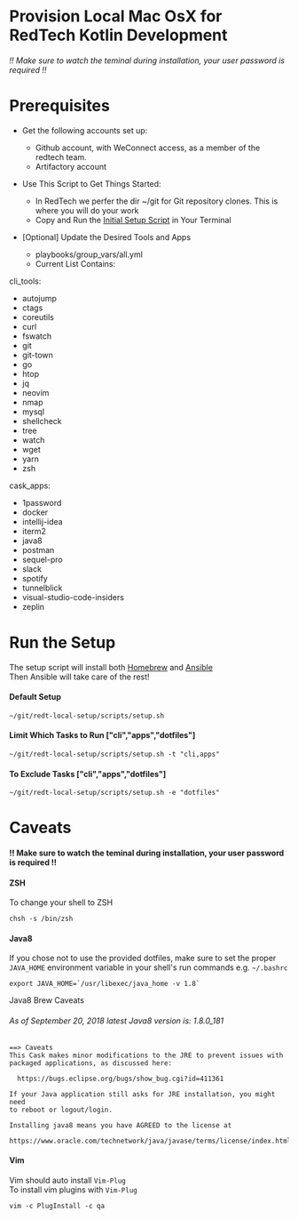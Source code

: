 Provision Local Mac OsX for RedTech Kotlin Development
=====================================
###### !! Make sure to watch the teminal during installation, your user password is required !! 
# Prerequisites  
  * Get the following accounts set up:  
      * Github account, with WeConnect access, as a member of the redtech team.  
      * Artifactory account  

  * Use This Script to Get Things Started:
      * In RedTech we perfer the dir ~/git for Git repository clones. This is where you will do your work  
      * Copy and Run the [Initial Setup Script](https://github.com/WeConnect/redt-local-setup/blob/master/scripts/initial-setup.sh) in Your Terminal  
  * [Optional] Update the Desired Tools and Apps  
    *  playbooks/group_vars/all.yml 
    *  Current List Contains:  

 cli_tools:
  - autojump
  - ctags
  - coreutils
  - curl 
  - fswatch
  - git
  - git-town
  - go
  - htop
  - jq
  - neovim
  - nmap
  - mysql
  - shellcheck
  - tree
  - watch
  - wget
  - yarn
  - zsh

cask_apps:
  - 1password
  - docker
  - intellij-idea
  - iterm2
  - java8
  - postman
  - sequel-pro
  - slack
  - spotify
  - tunnelblick
  - visual-studio-code-insiders
  - zeplin

# Run the Setup
The setup script will install both [Homebrew](https://brew.sh/) and [Ansible](https://www.ansible.com/overview/how-ansible-works)  
Then Ansible will take care of the rest!

#### Default Setup
  `~/git/redt-local-setup/scripts/setup.sh`

#### Limit Which Tasks to Run  ["cli","apps","dotfiles"]
  `~/git/redt-local-setup/scripts/setup.sh -t "cli,apps"`

#### To Exclude Tasks ["cli","apps","dotfiles"]
  `~/git/redt-local-setup/scripts/setup.sh -e "dotfiles"`
  

# Caveats
#### !! Make sure to watch the teminal during installation, your user password is required !! 

#### ZSH
To change your shell to ZSH
```shell_session 
chsh -s /bin/zsh
```  

#### Java8
If you chose not to use the provided dotfiles, make sure to set the proper `JAVA_HOME` environment variable in your shell's run commands e.g. `~/.bashrc` 
```
export JAVA_HOME=`/usr/libexec/java_home -v 1.8`
```
Java8 Brew Caveats 
###### As of September 20, 2018 latest Java8 version is: 1.8.0_181
```term
==> Caveats
This Cask makes minor modifications to the JRE to prevent issues with
packaged applications, as discussed here:

  https://bugs.eclipse.org/bugs/show_bug.cgi?id=411361

If your Java application still asks for JRE installation, you might need
to reboot or logout/login.

Installing java8 means you have AGREED to the license at
  https://www.oracle.com/technetwork/java/javase/terms/license/index.html
```

#### Vim
Vim should auto install `Vim-Plug`   
To install vim plugins with `Vim-Plug`
```
vim -c PlugInstall -c qa
```

